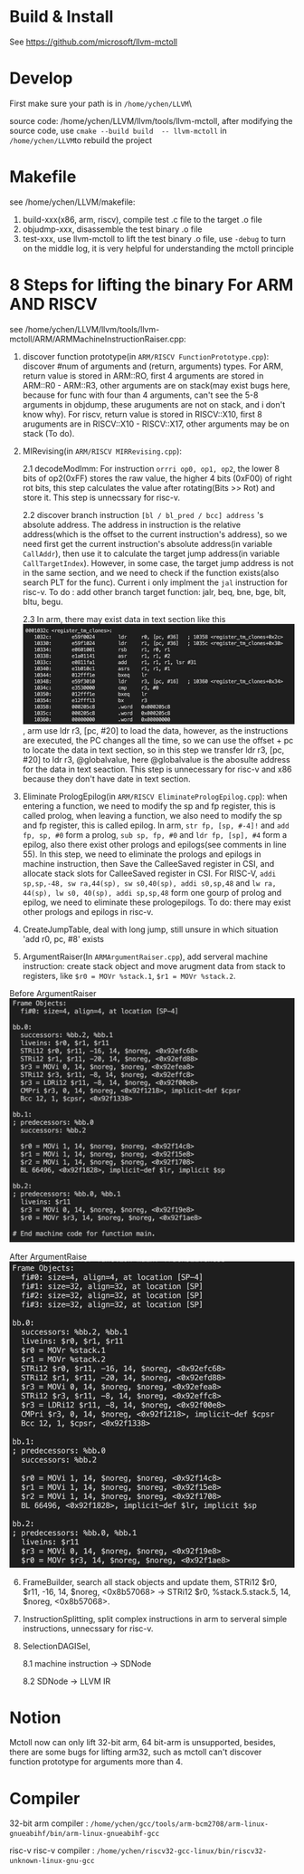 # Build & Install
See https://github.com/microsoft/llvm-mctoll

# Develop
First make sure your path is in `/home/ychen/LLVM`\

source code: /home/ychen/LLVM/llvm/tools/llvm-mctoll, after modifying the source code, use `cmake --build build  -- llvm-mctoll` in `/home/ychen/LLVM`to rebuild the project

# Makefile
see /home/ychen/LLVM/makefile: 
1. build-xxx(x86, arm, riscv), compile test .c file to the target .o file
2. objudmp-xxx, disassemble the test binary .o file
3. test-xxx, use llvm-mctoll to lift the test binary .o file, use `-debug` to turn on the middle log, it is very helpful for understanding the mctoll principle

# 8 Steps for lifting the binary For ARM AND RISCV
see /home/ychen/LLVM/llvm/tools/llvm-mctoll/ARM/ARMMachineInstructionRaiser.cpp: 

1. discover function prototype(in `ARM/RISCV FunctionPrototype.cpp`): discover #num of arguments and (return, arguments) types. For ARM, return value is stored in ARM::RO, first 4 arguments are stored in ARM::R0 - ARM::R3, other arguments are on stack(may exist bugs here, because for func with four than 4 arguments, can't see the 5-8 arguments in objdump, these aruguments are not on stack, and i don't know why). For riscv, return value is stored in RISCV::X10, first 8 aruguments are in RISCV::X10 - RISCV::X17, other arguments may be on stack (To do). 
    
2. MIRevising(in `ARM/RISCV MIRRevising.cpp`):
    
    2.1 decodeModImm: For instruction `orrri op0, op1, op2`,  the lower 8 bits of op2(0xFF) stores the raw value, the higher 4 bits (0xF00) of right rot bits, this step calculates the value after rotating(Bits >> Rot) and store it. This step is unnecssary for risc-v.

    2.2 discover branch instruction `[bl / bl_pred / bcc] address` 's absolute address. The address in instruction is the relative address(which is the offset to the current instruction's address), so we need first get the current instruction's absolute address(in variable `CallAddr`), then use it to calculate the target jump address(in variable `CallTargetIndex`). However, in some case, the target jump address is not in the same section, and we need to check if the function exists(also search PLT for the func). Current i only implment the `jal` instruction for risc-v. To do : add other branch target function: jalr, beq, bne, bge, blt, bltu, begu.

    2.3 In arm, there may exist data in text section like this ![img](./img/1.png), arm use ldr r3, [pc, #20] to load the data, however, as the instructions are executed, the PC changes all the time, so we can use the offset + pc to locate the data in text section, so in this step we transfer ldr r3, [pc, #20] to ldr r3, @globalvalue, here @globalvalue is the abosulte address for the data in text seaction. This step is unnecessary for risc-v and x86 because they don't have date in text section.

3. Eliminate PrologEpilog(in `ARM/RISCV EliminatePrologEpilog.cpp`): when entering a function, we need to modify the sp and fp register, this is called prolog, when leaving a function, we also need to modify the sp and fp register, this is called epilog. In arm, `str fp, [sp, #-4]!` and `add fp, sp, #0` form a prolog, `sub sp, fp, #0` and `ldr fp, [sp], #4` form a epilog, also there exist other prologs and epilogs(see comments in line 55). In this step, we need to eliminate the prologs and epilogs in machine instruction, then Save the CalleeSaved register in CSI, and allocate stack slots for CalleeSaved register in CSI.  For RISC-V, `addi sp,sp,-48, sw ra,44(sp), sw s0,40(sp), addi s0,sp,48` and `lw ra, 44(sp), lw s0, 40(sp), addi sp,sp,48` form one gourp of prolog and epilog, we need to eliminate these prologepilogs. To do: there may exist other prologs and epilogs in risc-v. 
 
4. CreateJumpTable, deal with long jump, still unsure in which situation 'add r0, pc, #8' exists

5. ArgumentRaiser(In `ARMArgumentRaiser.cpp`), add serveral machine instruction: create stack object and move arugment data from stack to registers, like `$r0 = MOVr %stack.1`, `$r1 = MOVr %stack.2`.

Before ArgumentRaiser
![img](./img/2.jpg)

After ArgumentRaise
![img](./img/3.jpg)

6. FrameBuilder, search all stack objects and update them, STRi12 $r0, $r11, -16, 14, $noreg, <0x8b57068> -> STRi12 $r0, %stack.5.stack.5, 14, $noreg, <0x8b57068>.

7. InstructionSplitting, split complex instructions in arm to serveral simple instructions, unnecssary for risc-v.

8. SelectionDAGISel, 

    8.1 machine instruction -> SDNode
    
    8.2 SDNode -> LLVM IR 


# Notion
Mctoll now can only lift 32-bit arm, 64 bit-arm is unsupported, besides, there are some bugs for lifting arm32, such as mctoll can't discover function prototype for arguments more than 4.

# Compiler
32-bit arm compiler : `/home/ychen/gcc/tools/arm-bcm2708/arm-linux-gnueabihf/bin/arm-linux-gnueabihf-gcc`

risc-v risc-v compiler : `/home/ychen/riscv32-gcc-linux/bin/riscv32-unknown-linux-gnu-gcc`
